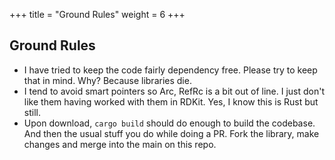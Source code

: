 +++
title = "Ground Rules"
weight = 6
+++

## Ground Rules

- I have tried to keep the code fairly dependency free. Please try to keep that in mind. Why? Because libraries die. 
- I tend to avoid smart pointers so Arc, RefRc is a bit out of line. I just don't like them having worked with them in RDKit. Yes, I know this is Rust but still.
- Upon download, `cargo build` should do enough to build the codebase. And then the usual stuff you do while doing a PR. Fork the library, make changes and merge into the main on this repo.